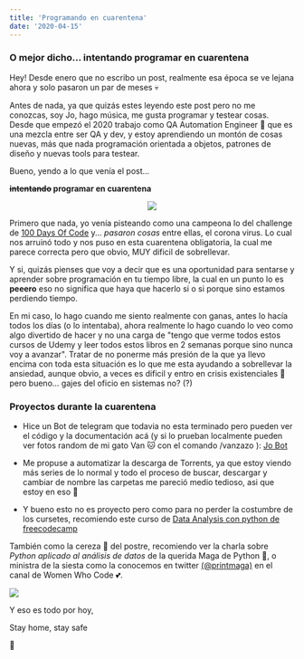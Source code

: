 ```yaml
---
title: 'Programando en cuarentena'
date: '2020-04-15'
---
```


<div style="text-align: left">

### O mejor dicho... intentando programar en cuarentena

Hey! Desde enero que no escribo un post, realmente esa época se ve lejana ahora y solo pasaron un par de meses 💀

Antes de nada, ya que quizás estes leyendo este post pero no me conozcas,
soy Jo, hago música, me gusta programar y testear cosas. 
Desde que empezó el 2020 trabajo como QA Automation Engineer 💃 que es una mezcla entre ser QA y dev, y estoy aprendiendo un montón de cosas nuevas, más que nada programación orientada a objetos, patrones de diseño y nuevas tools para testear. 

Bueno, yendo a lo que venía el post...

**~~intentando~~ programar en cuarentena**

<p align="center">
<img src="https://media.giphy.com/media/jOpLbiGmHR9S0/giphy.gif">
</p>


Primero que nada, yo venía pisteando como una campeona lo del challenge de <a href="https://jobleu-blog.netlify.app/100DaysOfCode/" target="_blank">100 Days Of Code</a> y... _pasaron cosas_ entre ellas, el corona virus. 
Lo cual nos arruinó todo y nos puso en esta cuarentena obligatoria, la cual me parece correcta pero que obvio, MUY dificil de sobrellevar. 

Y si, quizás pienses que voy a decir que es una oportunidad para sentarse y aprender sobre programación en tu tiempo libre, la cual en un punto lo es **peeero** eso no significa que haya que hacerlo si o si porque sino estamos perdiendo tiempo.

En mi caso, lo hago cuando me siento realmente con ganas, antes lo hacía todos los días (o lo intentaba), ahora realmente lo hago cuando lo veo como algo divertido de hacer y no una carga de "tengo que verme todos estos cursos de Udemy y leer todos estos libros en 2 semanas porque sino nunca voy a avanzar". 
Tratar de no ponerme más presión de la que ya llevo encima con toda esta situación es lo que me esta ayudando a sobrellevar la ansiedad, aunque obvio, a veces es dificil y entro en crisis existenciales 😬  pero bueno... gajes del oficio en sistemas no? (?)

### Proyectos durante la cuarentena


- Hice un Bot de telegram que todavia no esta terminado pero pueden ver el código y la documentación acá (y si lo prueban localmente pueden ver fotos random de mi gato Van 🐱 con el comando /vanzazo ):
<a href="https://github.com/johannasantos/jobot" target="_blank">Jo Bot</a>


- Me propuse a automatizar la descarga de Torrents, ya que estoy viendo más series de lo normal y todo el proceso de buscar, descargar y cambiar de nombre las carpetas me pareció medio tedioso, asi que estoy en eso 🌝 


- Y bueno esto no es proyecto pero como para no perder la costumbre de los cursetes, recomiendo este curso de <a href="https://www.freecodecamp.org/news/learn-data-analysis-with-python-course/" target="_blank">Data Analysis con python de freecodecamp</a>



También como la cereza 🍒 del postre, recomiendo ver la charla sobre _Python aplicado al análisis de datos_ de la querida Maga de Python 🧙, o ministra de la siesta como la conocemos en twitter <a href="https://twitter.com/printmaga" target="_blank">(@printmaga)</a> en el canal de Women Who Code 💕.

[![](http://img.youtube.com/vi/tObNCI11CcQ/0.jpg)](http://www.youtube.com/watch?v=tObNCI11CcQ "")




Y eso es todo por hoy,

Stay home, stay safe 

💖




